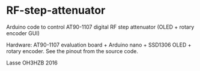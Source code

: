 # RF-step-attenuator
Arduino code to control AT90-1107 digital RF step attenuator (OLED + rotary encoder GUI)

Hardware: AT90-1107 evaluation board + Arduino nano + SSD1306 OLED + rotary encoder.
See the pinout from the source code.

Lasse OH3HZB 2016
